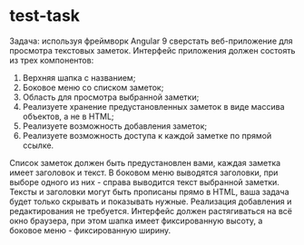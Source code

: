 # test-task
Задача: используя фреймворк Angular 9 сверстать веб-приложение для просмотра текстовых заметок.
Интерфейс приложения должен состоять из трех компонентов:
1. Верхняя шапка с названием;
2. Боковое меню со списком заметок;
3. Область для просмотра выбранной заметки;
4. Реализуете хранение предустановленных заметок в виде массива объектов, а не в HTML;
5. Реализуете возможность добавления заметок;
6. Реализуете возможность доступа к каждой заметке по прямой ссылке.

Список заметок должен быть предустановлен вами, каждая заметка имеет заголовок и текст. В боковом меню выводятся заголовки, при выборе одного из них - справа выводится текст выбранной заметки. Тексты и заголовки могут быть прописаны прямо в HTML, ваша задача будет только скрывать и показывать нужные. Реализация добавления и редактирования не требуется.
Интерфейс должен растягиваться на всё окно браузера, при этом шапка имеет фиксированную высоту, а боковое меню - фиксированную ширину.
